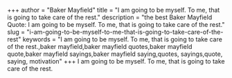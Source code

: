 +++
author = "Baker Mayfield"
title = "I am going to be myself. To me, that is going to take care of the rest."
description = "the best Baker Mayfield Quote: I am going to be myself. To me, that is going to take care of the rest."
slug = "i-am-going-to-be-myself-to-me-that-is-going-to-take-care-of-the-rest"
keywords = "I am going to be myself. To me, that is going to take care of the rest.,baker mayfield,baker mayfield quotes,baker mayfield quote,baker mayfield sayings,baker mayfield saying,quotes, sayings,quote, saying, motivation"
+++
I am going to be myself. To me, that is going to take care of the rest.
